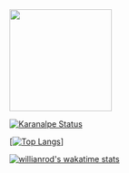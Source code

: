 

<div>

<a href="https://github.com/brenomiloch">
<img height="180em" src="https://github.githubassets.com/images/modules/logos_page/Octocat.png">

</div>


![Karanalpe Status](https://github-readme-stats.vercel.app/api?username=brenomiloch&show_icons=true&theme=dark&include_all_commits=true&count_private=true)
  
  [![Top Langs](https://github-readme-stats.vercel.app/api/top-langs/?username=brenomiloch&layout=compact)]




[![willianrod's wakatime stats](https://github-readme-stats.vercel.app/api/wakatime?username=willianrod)](https://github.com/anuraghazra/github-readme-stats)






<!---
brenomiloch/brenomiloch is a ✨ special ✨ repository because its `README.md` (this file) appears on your GitHub profile.
You can click the Preview link to take a look at your changes.
--->
